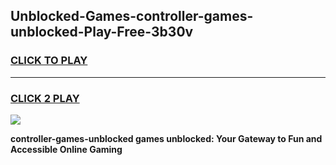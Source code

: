 
## Unblocked-Games-controller-games-unblocked-Play-Free-3b30v
<h3>
<a href="https://premium76.site?title=controller-games-unblocked&ref=10A">CLICK TO PLAY</a></h3>
<hr>

<h3>
<a href="https://premium76.site?title=controller-games-unblocked&ref=10A">CLICK 2 PLAY</a>
  
</h3>

<a href="https://premium76.site?title=controller-games-unblocked&ref=10A"><img src="https://clearcache.store/games.png"></a>


**controller-games-unblocked games unblocked: Your Gateway to Fun and Accessible Online Gaming**
